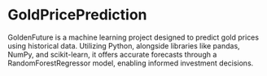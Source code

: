 # GoldPricePrediction
GoldenFuture is a machine learning project designed to predict gold prices using historical data. Utilizing Python, alongside libraries like pandas, NumPy, and scikit-learn, it offers accurate forecasts through a RandomForestRegressor model, enabling informed investment decisions.
